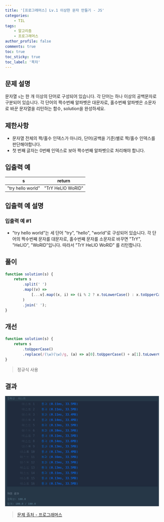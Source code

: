 ```yaml
---
title: '[프로그래머스] Lv.1 이상한 문자 만들기 - JS'
categories:
    - TIL
tags:
    - 알고리즘
    - 프로그래머스
author_profile: false
comments: true
toc: true
toc_sticky: true
toc_label: '목차'
---
```


## 문제 설명

문자열 `s`는 한 개 이상의 단어로 구성되어 있습니다. 각 단어는 하나 이상의 공백문자로 구분되어 있습니다. 각 단어의 짝수번째 알파벳은 대문자로, 홀수번째 알파벳은 소문자로 바꾼 문자열을 리턴하는 함수, solution을 완성하세요.

## 제한사항

-   문자열 전체의 짝/홀수 인덱스가 아니라, 단어(공백을 기준)별로 짝/홀수 인덱스를 판단해야합니다.
-   첫 번째 글자는 0번째 인덱스로 보아 짝수번째 알파벳으로 처리해야 합니다.

## 입출력 예

| s                 | return            |
| ----------------- | ----------------- |
| "try hello world" | "TrY HeLlO WoRlD" |

## 입출력 예 설명

### 입출력 예 #1

-   "try hello world"는 세 단어 "try", "hello", "world"로 구성되어 있습니다. 각 단어의 짝수번째 문자를 대문자로, 홀수번째 문자를 소문자로 바꾸면 "TrY", "HeLlO", "WoRlD"입니다. 따라서 "TrY HeLlO WoRlD" 를 리턴합니다.

## 풀이

```javascript
function solution(s) {
    return s
        .split(' ')
        .map((v) =>
            [...v].map((x, i) => (i % 2 ? x.toLowerCase() : x.toUpperCase())).join('')
        )
        .join(' ');
}
```

## 개선

```javascript
function solution(s) {
    return s
        .toUpperCase()
        .replace(/(\w)(\w)/g, (a) => a[0].toUpperCase() + a[1].toLowerCase());
}
```

> 정규식 사용

## 결과

![result](/assets/images/2023/08/25/algorithm-35-result.png)

> [문제 출처 - 프로그래머스](https://school.programmers.co.kr/learn/courses/30/lessons/12930)
